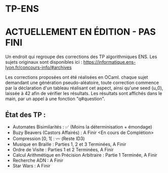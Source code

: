 # TP-ENS

# ACTUELLEMENT EN ÉDITION - PAS FINI

Un endroit qui regroupe des corrections des TP algorithmiques ENS.
Les sujets originaux sont disponibles ici : https://informatique.ens-lyon.fr/concours-info/#archives


Les corrections proposées ont été réalisées en OCaml. chaque sujet demandant une génération pseudo-aléatoire, toute correction commence par la déclaration d'un tableau réalisant cet aspect, ainsi qu'une seed (u_0), laissée à 42 afin de vérifier les résultats. Les résultats sont affichés dans le main, par un appel à une fonction "q#question".


## État des TP : 
  - Automates Bisimilarités : ✅ (Moins la déterminisation + émondage)
  - Buzy Beavers (Castors Affairés) : A Finir <En cours de Complétion>
  - Compression [0, 1[ : 〰️ (Reste ID3)
  - Musique en Braille : Parties 1, 2 et 3 Terminées, A Finir
  - Ordre de Visite : Parties 1 et 2 Terminées, A Finir
  - Calcul Arithmétique en Précision Arbitraire : Partie 1 Terminée, A Finir
  - Recherche ADN : A Finir
  - Star Wars : A Finir 

